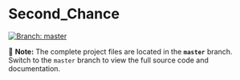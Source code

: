 # Second_Chance

[![Branch: master](https://img.shields.io/badge/Branch-master-blue)](https://github.com/ShadanBahuraysh/Second_chance/tree/master)

📌 **Note:** The complete project files are located in the **`master`** branch.  
Switch to the `master` branch to view the full source code and documentation.

